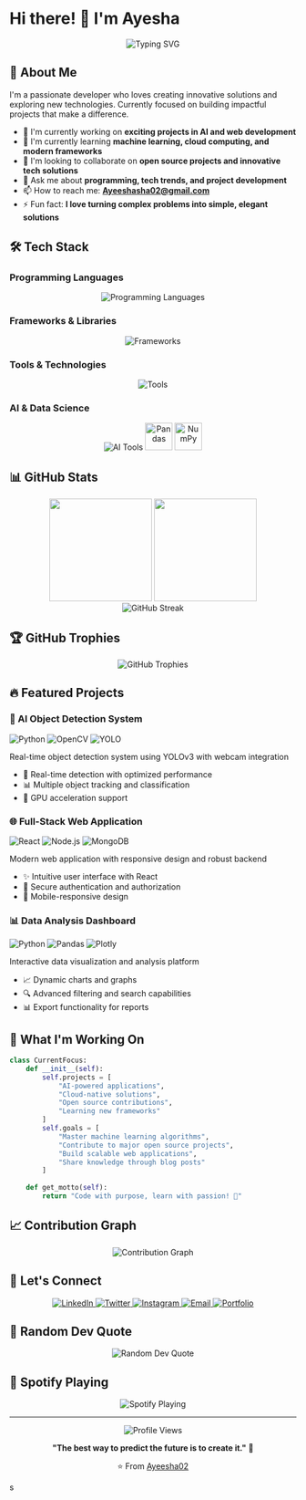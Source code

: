 # Hi there! 👋 I'm Ayesha

<div align="center">
  <img src="https://readme-typing-svg.herokuapp.com?font=Fira+Code&pause=1000&color=2E96F7&center=true&vCenter=true&width=435&lines=Software+Developer;Problem+Solver;Tech+Enthusiast;Always+Learning" alt="Typing SVG" />
</div>

## 🚀 About Me

I'm a passionate developer who loves creating innovative solutions and exploring new technologies. Currently focused on building impactful projects that make a difference.

- 🔭 I'm currently working on **exciting projects in AI and web development**
- 🌱 I'm currently learning **machine learning, cloud computing, and modern frameworks**
- 👯 I'm looking to collaborate on **open source projects and innovative tech solutions**
- 💬 Ask me about **programming, tech trends, and project development**
- 📫 How to reach me: **[Ayeeshasha02@gmail.com](Ayeeshasha02@gmail.com)**
- ⚡ Fun fact: **I love turning complex problems into simple, elegant solutions**

## 🛠️ Tech Stack

### Programming Languages
<div align="center">
  <img src="https://skillicons.dev/icons?i=python,javascript,java,cpp,html,css" alt="Programming Languages" />
</div>

### Frameworks & Libraries
<div align="center">
  <img src="https://skillicons.dev/icons?i=react,nodejs,express,flask,django,bootstrap" alt="Frameworks" />
</div>

### Tools & Technologies
<div align="center">
  <img src="https://skillicons.dev/icons?i=git,github,docker,aws,mongodb,mysql,postgresql,vscode" alt="Tools" />
</div>

### AI & Data Science
<div align="center">
  <img src="https://skillicons.dev/icons?i=tensorflow,opencv" alt="AI Tools" />
  <img src="https://cdn.jsdelivr.net/gh/devicons/devicon/icons/pandas/pandas-original.svg" width="48" height="48" alt="Pandas" />
  <img src="https://cdn.jsdelivr.net/gh/devicons/devicon/icons/numpy/numpy-original.svg" width="48" height="48" alt="NumPy" />
</div>

## 📊 GitHub Stats

<div align="center">
  <img height="180em" src="https://github-readme-stats.vercel.app/api?username=Ayeesha02&show_icons=true&theme=tokyonight&include_all_commits=true&count_private=true"/>
  <img height="180em" src="https://github-readme-stats.vercel.app/api/top-langs/?username=Ayeesha02&layout=compact&theme=tokyonight"/>
</div>

<div align="center">
  <img src="https://github-readme-streak-stats.herokuapp.com/?user=Ayeesha02&theme=tokyonight" alt="GitHub Streak" />
</div>

## 🏆 GitHub Trophies
<div align="center">
  <img src="https://github-profile-trophy.vercel.app/?username=Ayeesha02&theme=tokyonight&no-frame=false&no-bg=true&margin-w=4" alt="GitHub Trophies" />
</div>

## 🔥 Featured Projects

### 🤖 AI Object Detection System
<div align="left">
  <img src="https://img.shields.io/badge/Python-3776AB?style=for-the-badge&logo=python&logoColor=white" alt="Python" />
  <img src="https://img.shields.io/badge/OpenCV-27338e?style=for-the-badge&logo=OpenCV&logoColor=white" alt="OpenCV" />
  <img src="https://img.shields.io/badge/YOLO-00FFFF?style=for-the-badge" alt="YOLO" />
</div>

Real-time object detection system using YOLOv3 with webcam integration
- 🎯 Real-time detection with optimized performance
- 📊 Multiple object tracking and classification
- 🚀 GPU acceleration support

### 🌐 Full-Stack Web Application
<div align="left">
  <img src="https://img.shields.io/badge/React-20232A?style=for-the-badge&logo=react&logoColor=61DAFB" alt="React" />
  <img src="https://img.shields.io/badge/Node.js-43853D?style=for-the-badge&logo=node.js&logoColor=white" alt="Node.js" />
  <img src="https://img.shields.io/badge/MongoDB-4EA94B?style=for-the-badge&logo=mongodb&logoColor=white" alt="MongoDB" />
</div>

Modern web application with responsive design and robust backend
- ✨ Intuitive user interface with React
- 🔐 Secure authentication and authorization
- 📱 Mobile-responsive design

### 📊 Data Analysis Dashboard
<div align="left">
  <img src="https://img.shields.io/badge/Python-3776AB?style=for-the-badge&logo=python&logoColor=white" alt="Python" />
  <img src="https://img.shields.io/badge/Pandas-150458?style=for-the-badge&logo=pandas&logoColor=white" alt="Pandas" />
  <img src="https://img.shields.io/badge/Plotly-239120?style=for-the-badge&logo=plotly&logoColor=white" alt="Plotly" />
</div>

Interactive data visualization and analysis platform
- 📈 Dynamic charts and graphs
- 🔍 Advanced filtering and search capabilities
- 📊 Export functionality for reports

## 🌟 What I'm Working On

```python
class CurrentFocus:
    def __init__(self):
        self.projects = [
            "AI-powered applications",
            "Cloud-native solutions", 
            "Open source contributions",
            "Learning new frameworks"
        ]
        self.goals = [
            "Master machine learning algorithms",
            "Contribute to major open source projects",
            "Build scalable web applications",
            "Share knowledge through blog posts"
        ]
    
    def get_motto(self):
        return "Code with purpose, learn with passion! 🚀"
```

## 📈 Contribution Graph
<div align="center">
  <img src="https://github-readme-activity-graph.vercel.app/graph?username=Ayeesha02&theme=tokyo-night&bg_color=0D1117&color=7C3AED&line=7C3AED&point=FFFFFF&hide_border=true" alt="Contribution Graph" />
</div>

## 🤝 Let's Connect

<div align="center">
  <a href="https://www.linkedin.com/in/ayeesha-shariff" target="_blank">
    <img src="https://img.shields.io/badge/LinkedIn-0077B5?style=for-the-badge&logo=linkedin&logoColor=white" alt="LinkedIn" />
  </a>
  <a href="https://x.com/Ayeesha_sha_" target="_blank">
    <img src="https://img.shields.io/badge/Twitter-1DA1F2?style=for-the-badge&logo=twitter&logoColor=white" alt="Twitter" />
  </a>
  <a href="https://www.instagram.com/ayxha02/" target="_blank">
    <img src="https://img.shields.io/badge/Instagram-E4405F?style=for-the-badge&logo=instagram&logoColor=white" alt="Instagram" />
  </a>
  <a href="https://mail.google.com/mail/u/0/#inbox?compose=CllgCJNqtVcwjJKSMVZbWfPMWgsnhpPqBtrfggrKrDxxlsgmTZKzjjRwDPkCnmNvWNbzGXvgpNV" target="_blank">
    <img src="https://img.shields.io/badge/Email-D14836?style=for-the-badge&logo=gmail&logoColor=white" alt="Email" />
  </a>
  <a href="" target="_blank">
    <img src="https://img.shields.io/badge/Portfolio-FF5722?style=for-the-badge&logo=google-chrome&logoColor=white" alt="Portfolio" />
  </a>
</div>

## 💭 Random Dev Quote
<div align="center">
  <img src="https://quotes-github-readme.vercel.app/api?type=horizontal&theme=tokyonight" alt="Random Dev Quote" />
</div>

## 🎵 Spotify Playing
<div align="center">
  <img src="https://spotify-github-profile.vercel.app/api/spotify-playing" alt="Spotify Playing" />
</div>

---

<div align="center">
  <img src="https://komarev.com/ghpvc/?username=Ayeesha02&label=Profile%20views&color=0e75b6&style=flat" alt="Profile Views" />
  
  **"The best way to predict the future is to create it."** 💫
  
  ⭐️ From [Ayeesha02](https://github.com/Ayeesha02)
</div>s
